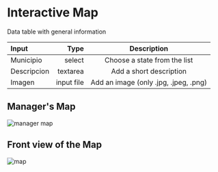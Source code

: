 Interactive Map<a name="TOP"></a>
===================

Data table with general information

Input | Type | Description
| :--- | ---: | :---:
Municipio  | select | Choose a state from the list
Descripcion  | textarea | Add a short description
Imagen | input file | Add an image (only .jpg, .jpeg, .png)
## Manager's Map ##
![manager map](https://user-images.githubusercontent.com/24550441/151861104-72b5eaf8-ca3f-4057-a856-9ca50f281ce1.JPG)

## Front view of the Map ##
![map](https://user-images.githubusercontent.com/24550441/151861112-2b1f4d56-4f93-472c-8b0e-e40f38d5b0b7.JPG)
